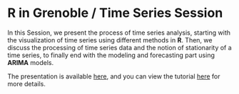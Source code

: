 # R in Grenoble / Time Series Session

In this Session, we present the process of time series analysis, starting with the visualization of time series using different methods in **R**. 
Then, we discuss the processing of time series data and the notion of stationarity of a time series, to finally end with the modeling and forecasting part using **ARIMA** models.

The presentation is available [here](https://github.com/zaher-stat/R_in_Grenoble-Time_Series_Talk/blob/zaher/Presentation.html), and you can view the tutorial [here](https://github.com/zaher-stat/R_in_Grenoble-Time_Series_Talk/blob/zaher/Tutorial_Time_Series.html) for more details.
